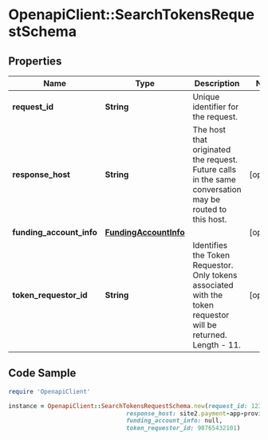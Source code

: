 # OpenapiClient::SearchTokensRequestSchema

## Properties

Name | Type | Description | Notes
------------ | ------------- | ------------- | -------------
**request_id** | **String** | Unique identifier for the request.  | 
**response_host** | **String** | The host that originated the request. Future calls in the same conversation may be routed to this host.  | [optional] 
**funding_account_info** | [**FundingAccountInfo**](FundingAccountInfo.md) |  | [optional] 
**token_requestor_id** | **String** | Identifies the Token Requestor. Only tokens associated with the token requestor will be returned. Length - 11.   | [optional] 

## Code Sample

```ruby
require 'OpenapiClient'

instance = OpenapiClient::SearchTokensRequestSchema.new(request_id: 123456,
                                 response_host: site2.payment-app-provider.com,
                                 funding_account_info: null,
                                 token_requestor_id: 98765432101)
```


